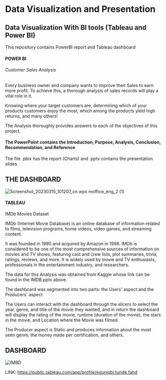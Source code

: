 # Data Visualization and Presentation
## Data Visualization With BI tools (Tableau and Power BI)
This repository contains PowerBI report and Tableau dashboard

#### POWER BI
###### Customer Sales Analysis
Every business owner and company wants to improve their Sales to earn more profit. To achieve this, a thorough analysis of sales records will play a vital role in it. 

Knowing where your target customers are, determining which of your products customers enjoy the most, which among the products yield high returns, and many others!

The Analysis thoroughly provides answers to each of the objectives of this project. 
#### The PowerPoint contains the Introduction, Purpose, Analysis, Conclusion, Recommendation, and Reference
The file .pbix has the report (Charts) and .pptx contains the presentation slides.



## THE DASHBOARD
![Screenshot_20230315_101207_cn wps moffice_eng_2 (1)](https://user-images.githubusercontent.com/105982006/227765613-5e2254b5-3b40-4e9e-9383-ad23595f4300.jpg)








#### TABLEAU
IMDb Movies Dataset

IMDb (Internet Movie Database) is an online database of information related to films, television programs, home videos, video games, and streaming content. 

It was founded in 1990 and acquired by Amazon in 1998. IMDb is considered to be one of the most comprehensive sources of information on movies and TV shows, featuring cast and crew lists, plot summaries, trivia, ratings, reviews, and more. It is widely used by movie and TV enthusiasts, professionals in the entertainment industry, and researchers.

The data for this Analysis was obtained from Kaggle whose link can be found in the IMDB.pptx above. 

The dashboard was segmented into two parts: the Users' aspect and the Producers' aspect

The Users can interact with the dashboard through the slicers to select the year, genre, and title of the movie they wanted, and in return the dashboard will display the rating of the movie, runtime (duration of the movie), the stars in the movie, and Location where the Movie was filmed. 

The Producer aspect is Static and produces information about the most seen genre, the money made per certification, and others.


## DASHBOARD
![IMBD](https://user-images.githubusercontent.com/105982006/227764835-f0aa2e63-dd37-4fb6-bfcc-0589d87a7391.png)

LINK: https://public.tableau.com/app/profile/egunjobi.tunde.fahd
